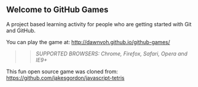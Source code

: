 ## Welcome to GitHub Games

A project based learning activity for people who are getting started with Git and GitHub.

You can play the game at: http://dawnvoh.github.io/github-games/

>> _*SUPPORTED BROWSERS*: Chrome, Firefox, Safari, Opera and IE9+_

This fun open source game was cloned from: https://github.com/jakesgordon/javascript-tetris

